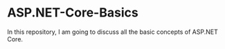 # ASP.NET-Core-Basics
In this repository, I am going to discuss all the basic concepts of ASP.NET Core.
